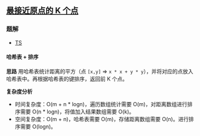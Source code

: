 ## [最接近原点的 K 个点](https://leetcode.cn/problems/k-closest-points-to-origin/)
### 题解
+ [TS](../../ts/1024/973.ts)

#### 哈希表 + 排序
**思路**
用哈希表统计距离的平方（点 `[x,y]` => `x * x + y * y`），并将对应的点放入哈希表中。再根据哈希表的键排序，返回前 K 个点。

**复杂度分析**
+ 时间复杂度：O(m + n * logn)，遍历数组统计需要 O(m)，对距离数组进行排序需要 O(n * logn)，将值加入结果数组需要 O(k)。
+ 空间复杂度：O(m + n)，哈希表需要 O(m)，存储距离数组需要 O(n)。进行排序需要 O(logn)。